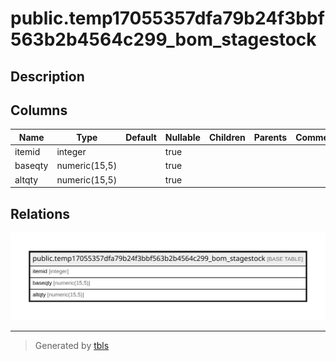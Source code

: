 # public.temp17055357dfa79b24f3bbf563b2b4564c299_bom_stagestock

## Description

## Columns

| Name | Type | Default | Nullable | Children | Parents | Comment |
| ---- | ---- | ------- | -------- | -------- | ------- | ------- |
| itemid | integer |  | true |  |  |  |
| baseqty | numeric(15,5) |  | true |  |  |  |
| altqty | numeric(15,5) |  | true |  |  |  |

## Relations

![er](public.temp17055357dfa79b24f3bbf563b2b4564c299_bom_stagestock.svg)

---

> Generated by [tbls](https://github.com/k1LoW/tbls)

